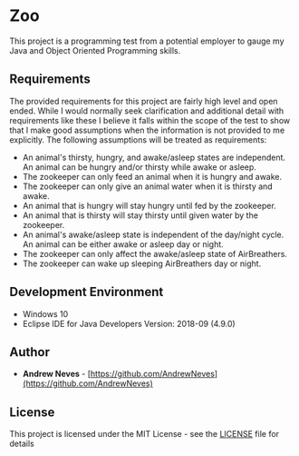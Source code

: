 # Zoo

This project is a programming test from a potential employer to gauge my Java and Object Oriented Programming skills.

## Requirements

The provided requirements for this project are fairly high level and open ended. While I would normally seek clarification and additional detail with requirements like these I believe it falls within the scope of the test to show that I make good assumptions when the information is not provided to me explicitly. The following assumptions will be treated as requirements:

* An animal's thirsty, hungry, and awake/asleep states are independent. An animal can be hungry and/or thirsty while awake or asleep.
* The zookeeper can only feed an animal when it is hungry and awake.
* The zookeeper can only give an animal water when it is thirsty and awake.
* An animal that is hungry will stay hungry until fed by the zookeeper.
* An animal that is thirsty will stay thirsty until given water by the zookeeper.
* An animal's awake/asleep state is independent of the day/night cycle. An animal can be either awake or asleep day or night.
* The zookeeper can only affect the awake/asleep state of AirBreathers. 
* The zookeeper can wake up sleeping AirBreathers day or night.

## Development Environment

* Windows 10
* Eclipse IDE for Java Developers Version: 2018-09 (4.9.0)

## Author

* **Andrew Neves** - [https://github.com/AndrewNeves](https://github.com/AndrewNeves)


## License

This project is licensed under the MIT License - see the [LICENSE](LICENSE) file for details

